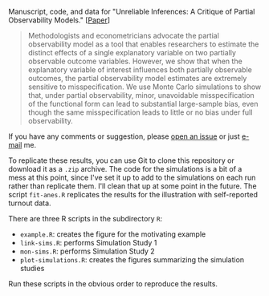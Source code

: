Manuscript, code, and data for "Unreliable Inferences: A Critique of Partial Observability Models." [[Paper](http://www.carlislerainey.com/files/unreliable.pdf)]

> Methodologists and econometricians advocate the partial observability model as a tool that enables researchers to estimate the distinct effects of a single explanatory variable on two partially observable outcome variables. However, we show that when the explanatory variable of interest influences both partially observable outcomes, the partial observability model estimates are extremely sensitive to misspecification. We use Monte Carlo simulations to show that, under partial observability, minor, unavoidable misspecification of the functional form can lead to substantial large-sample bias, even though the same misspecification leads to little or no bias under full observability.

If you have any comments or suggestion, please [open an issue](https://github.com/carlislerainey/unreliable-inferences/issues) or just [e-mail](mailto:carlislerainey@gmail.com) me.

To replicate these results, you can use Git to clone this repository or download it as a `.zip` archive. The code for the simulations is a bit of a mess at this point, since I've set it up to add to the simulations on each run rather than replicate them. I'll clean that up at some point in the future. The script `fit-anes.R` replicates the results for the illustration with self-reported turnout data.

There are three R scripts in the subdirectory `R`:

- `example.R`: creates the figure for the motivating example
- `link-sims.R`: performs Simulation Study 1
- `mon-sims.R`: performs Simulation Study 2
- `plot-simulations.R`: creates the figures summarizing the simulation studies

Run these scripts in the obvious order to reproduce the results.
